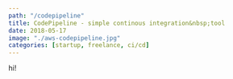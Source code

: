 ```yaml
---
path: "/codepipeline"
title: CodePipeline - simple continous integration&nbsp;tool
date: 2018-05-17
image: "./aws-codepipeline.jpg"
categories: [startup, freelance, ci/cd]
---
```


hi!
